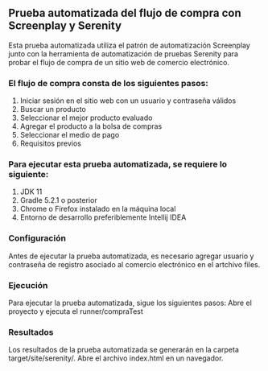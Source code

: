 ## Prueba automatizada del flujo de compra con Screenplay y Serenity
Esta prueba automatizada utiliza el patrón de automatización Screenplay junto con la herramienta de automatización de pruebas Serenity para probar el flujo de compra de un sitio web de comercio electrónico.
### El flujo de compra consta de los siguientes pasos:

1.	Iniciar sesión en el sitio web con un usuario y contraseña válidos
2.	Buscar un producto
3.	Seleccionar el mejor producto evaluado
4.	Agregar el producto a la bolsa de compras
5.	Seleccionar el medio de pago
6.	Requisitos previos

### Para ejecutar esta prueba automatizada, se requiere lo siguiente:
1.	JDK 11
2. 	Gradle 5.2.1 o posterior
3.	Chrome o Firefox instalado en la máquina local
4. 	Entorno de desarrollo preferiblemente Intellij IDEA
### Configuración
Antes de ejecutar la prueba automatizada, es necesario agregar usuario y contraseña de registro asociado al comercio electrónico en el artchivo files.
### Ejecución
Para ejecutar la prueba automatizada, sigue los siguientes pasos:
Abre el proyecto y ejecuta el runner/compraTest
### Resultados
Los resultados de la prueba automatizada se generarán en la carpeta target/site/serenity/. Abre el archivo index.html en un navegador.

